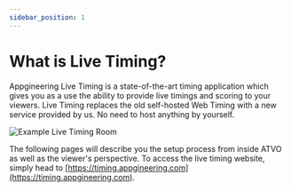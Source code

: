 ```yaml
---
sidebar_position: 1
---
```


# What is Live Timing?

Appgineering Live Timing is a state-of-the-art timing application which gives you as a use the ability to provide live
timings and scoring to your viewers. Live Timing replaces the old self-hosted Web Timing with a new service provided
by us. No need to host anything by yourself.

![Example Live Timing Room](/img/website-intro.png)

The following pages will describe you the setup process from inside ATVO as well as the viewer's perspective. To access
the live timing website, simply head to [https://timing.appgineering.com](https://timing.appgineering.com).
